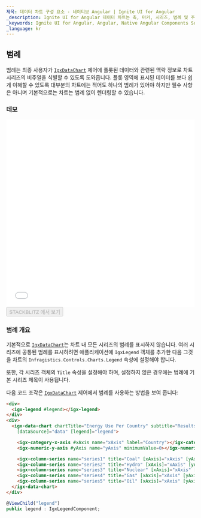 ```yaml
---
제목: 데이터 차트 구성 요소 - 네이티브 Angular | Ignite UI for Angular
_description: Ignite UI for Angular 데이터 차트는 축, 마커, 시리즈, 범례 및 주석 레이어의 모듈 식 디자인을 제공하는 차트 구성 요소입니다. 이 차트를 사용하면 동일한 차트 영역에 이러한 시각적 요소의 인스턴스를 여러 개 만들어 복합 차트 뷰를 만들 수 있습니다.
_keywords: Ignite UI for Angular, Angular, Native Angular Components Suite, Native Angular Controls, Native Angular Components, Native Angular Components Library, Angular Chart, Angular Chart Control, Angular Chart Example, Angular Chart Component, Angular Data Chart
_language: kr
---
```


## 범례

범례는 최종 사용자가 [`IgxDataChart`](datachart_chart_legends.md) 제어에 플롯된 데이터와 관련된 맥락 정보로 차트 시리즈의 비주얼을 식별할 수 있도록 도와줍니다. 플롯 영역에 표시된 데이터를 보다 쉽게 이해할 수 있도록 대부분의 차트에는 적어도 하나의 범례가 있어야 하지만 필수 사항은 아니며 기본적으로는 차트는 범례 없이 렌더링할 수 있습니다.

### 데모

<div class="sample-container loading" style="height: 500px">
    <iframe id="data-chart-legends-iframe" src='{environment:demosBaseUrl}/charts/data-chart-legends' width="100%" height="100%" seamless frameBorder="0" onload="onXPlatSampleIframeContentLoaded(this);"></iframe>
</div>
<div>
    <button data-localize="stackblitz" disabled class="stackblitz-btn" data-iframe-id="data-chart-legends-iframe" data-demos-base-url="{environment:demosBaseUrl}">STACKBLITZ 에서 보기
    </button>
</div>

<div class="divider--half"></div>

### 범례 개요

기본적으로 [`IgxDataChart`](datachart_chart_legends.md)는 차트 내 모든 시리즈의 범례를 표시하지 않습니다. 여러 시리즈에 공통된 범례를 표시하려면 애플리케이션에 `IgxLegend` 객체를 추가한 다음 그것을 차트의 `Infragistics.Controls.Charts.Legend` 속성에 설정해야 합니다.

또한, 각 시리즈 객체의 `Title` 속성을 설정해야 하며, 설정하지 않은 경우에는 범례에 기본 시리즈 제목이 사용됩니다.

다음 코드 조각은 [`IgxDataChart`](datachart_chart_legends.md) 제어에서 범례를 사용하는 방법을 보여 줍니다:

```html
<div>
  <igx-legend #legend></igx-legend>
</div>
<div>
  <igx-data-chart chartTitle="Energy Use Per Country" subtitle="Results over a two year period" height="600px" width="100%"
    [dataSource]="data" [legend]="legend">

    <igx-category-x-axis #xAxis name="xAxis" label="Country"></igx-category-x-axis>
    <igx-numeric-y-axis #yAxis name="yAxis" minimumValue=0></igx-numeric-y-axis>

    <igx-column-series name="series1" title="Coal" [xAxis]="xAxis" [yAxis]="yAxis" valueMemberPath="Coal"></igx-column-series>
    <igx-column-series name="series2" title="Hydro" [xAxis]="xAxis" [yAxis]="yAxis" valueMemberPath="Hydro"></igx-column-series>
    <igx-column-series name="series3" title="Nuclear" [xAxis]="xAxis" [yAxis]="yAxis" valueMemberPath="Nuclear"></igx-column-series>
    <igx-column-series name="series4" title="Gas" [xAxis]="xAxis" [yAxis]="yAxis" valueMemberPath="Gas"></igx-column-series>
    <igx-column-series name="series5" title="Oil" [xAxis]="xAxis" [yAxis]="yAxis" valueMemberPath="Oil"></igx-column-series>
  </igx-data-chart>
</div>
```

```ts
@ViewChild("legend")
public legend : IgxLegendComponent;
```
